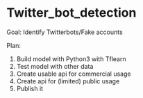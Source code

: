 # Twitter_bot_detection

Goal:
Identify Twitterbots/Fake accounts

Plan:
1. Build model with Python3 with Tflearn
2. Test model with other data
3. Create usable api for commercial usage
4. Create api for (limited) public usage
5. Publish it
